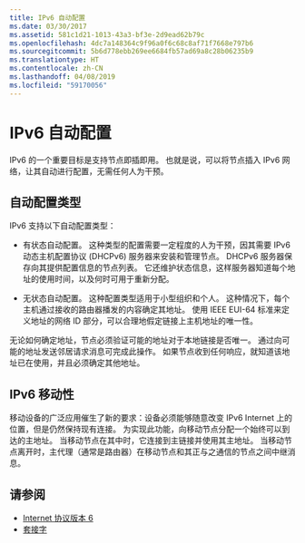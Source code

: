 ```yaml
---
title: IPv6 自动配置
ms.date: 03/30/2017
ms.assetid: 581c1d21-1013-43a3-bf3e-2d9ead62b79c
ms.openlocfilehash: 4dc7a148364c9f96a0f6c68c8af71f7668e797b6
ms.sourcegitcommit: 5b6d778ebb269ee6684fb57ad69a8c28b06235b9
ms.translationtype: HT
ms.contentlocale: zh-CN
ms.lasthandoff: 04/08/2019
ms.locfileid: "59170056"
---
```

# <a name="ipv6-auto-configuration"></a>IPv6 自动配置
IPv6 的一个重要目标是支持节点即插即用。 也就是说，可以将节点插入 IPv6 网络，让其自动进行配置，无需任何人为干预。  
  
## <a name="type-of-auto-configuration"></a>自动配置类型  
 IPv6 支持以下自动配置类型：  
  
-   有状态自动配置。 这种类型的配置需要一定程度的人为干预，因其需要 IPv6 动态主机配置协议 (DHCPv6) 服务器来安装和管理节点。 DHCPv6 服务器保存向其提供配置信息的节点列表。 它还维护状态信息，这样服务器知道每个地址的使用时间，以及何时可用于重新分配。  
  
-   无状态自动配置。 这种配置类型适用于小型组织和个人。 这种情况下，每个主机通过接收的路由器播发的内容确定其地址。 使用 IEEE EUI-64 标准来定义地址的网络 ID 部分，可以合理地假定链接上主机地址的唯一性。  
  
 无论如何确定地址，节点必须验证可能的地址对于本地链接是否唯一。 通过向可能的地址发送邻居请求消息可完成此操作。 如果节点收到任何响应，就知道该地址已在使用，并且必须确定其他地址。  
  
## <a name="ipv6-mobility"></a>IPv6 移动性  
 移动设备的广泛应用催生了新的要求：设备必须能够随意改变 IPv6 Internet 上的位置，但是仍然保持现有连接。 为实现此功能，向移动节点分配一个始终可以到达的主地址。 当移动节点在其中时，它连接到主链接并使用其主地址。 当移动节点离开时，主代理（通常是路由器）在移动节点和其正与之通信的节点之间中继消息。  
  
## <a name="see-also"></a>请参阅

- [Internet 协议版本 6](../../../docs/framework/network-programming/internet-protocol-version-6.md)
- [套接字](../../../docs/framework/network-programming/sockets.md)
